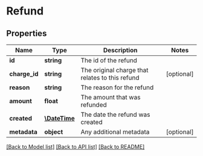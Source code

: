 # Refund

## Properties
Name | Type | Description | Notes
------------ | ------------- | ------------- | -------------
**id** | **string** | The id of the refund | 
**charge_id** | **string** | The original charge that relates to this refund | [optional] 
**reason** | **string** | The reason for the refund | 
**amount** | **float** | The amount that was refunded | 
**created** | [**\DateTime**](\DateTime.md) | The date the refund was created | 
**metadata** | **object** | Any additional metadata | [optional] 

[[Back to Model list]](../README.md#documentation-for-models) [[Back to API list]](../README.md#documentation-for-api-endpoints) [[Back to README]](../README.md)


